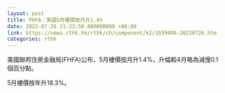 ```yaml
---
layout: post
title: FHFA：美國5月樓價按月升1.4%
date: 2022-07-26 21:23:58.000000000 +08:00
link: https://news.rthk.hk/rthk/ch/component/k2/1659468-20220726.htm
categories: rthk
---
```


美國聯邦住房金融局(FHFA)公布，5月樓價按月升1.4%，升幅較4月略為減慢0.1個百分點。

5月樓價按年升18.3%。
